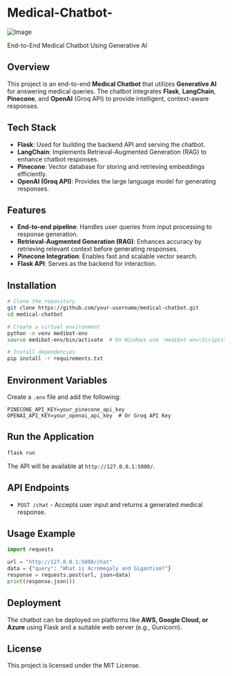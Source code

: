 # Medical-Chatbot-
![Image](https://github.com/user-attachments/assets/0cb3c6c5-9497-4385-8fd9-4ecc6bd82e33)

End-to-End Medical Chatbot Using Generative AI

## Overview
This project is an end-to-end **Medical Chatbot** that utilizes **Generative AI** for answering medical queries. The chatbot integrates **Flask**, **LangChain**, **Pinecone**, and **OpenAI** (Groq API) to provide intelligent, context-aware responses.

## Tech Stack
- **Flask**: Used for building the backend API and serving the chatbot.
- **LangChain**: Implements Retrieval-Augmented Generation (RAG) to enhance chatbot responses.
- **Pinecone**: Vector database for storing and retrieving embeddings efficiently.
- **OpenAI (Groq API)**: Provides the large language model for generating responses.

## Features
- **End-to-end pipeline**: Handles user queries from input processing to response generation.
- **Retrieval-Augmented Generation (RAG)**: Enhances accuracy by retrieving relevant context before generating responses.
- **Pinecone Integration**: Enables fast and scalable vector search.
- **Flask API**: Serves as the backend for interaction.

## Installation
```bash
# Clone the repository
git clone https://github.com/your-username/medical-chatbot.git
cd medical-chatbot

# Create a virtual environment
python -m venv medibot-env
source medibot-env/bin/activate  # On Windows use 'medibot-env\Scripts\activate'

# Install dependencies
pip install -r requirements.txt
```

## Environment Variables
Create a `.env` file and add the following:
```
PINECONE_API_KEY=your_pinecone_api_key
OPENAI_API_KEY=your_openai_api_key  # Or Groq API Key
```

## Run the Application
```bash
flask run
```
The API will be available at `http://127.0.0.1:5000/`.

## API Endpoints
- `POST /chat` - Accepts user input and returns a generated medical response.

## Usage Example
```python
import requests

url = "http://127.0.0.1:5000/chat"
data = {"query": "What is Acromegaly and Gigantism?"}
response = requests.post(url, json=data)
print(response.json())
```

## Deployment
The chatbot can be deployed on platforms like **AWS, Google Cloud, or Azure** using Flask and a suitable web server (e.g., Gunicorn).

## License
This project is licensed under the MIT License.

